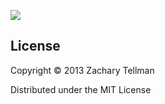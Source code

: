 ![](https://dl.dropboxusercontent.com/u/174179/automat/automat.JPG)

## License

Copyright © 2013 Zachary Tellman

Distributed under the MIT License
